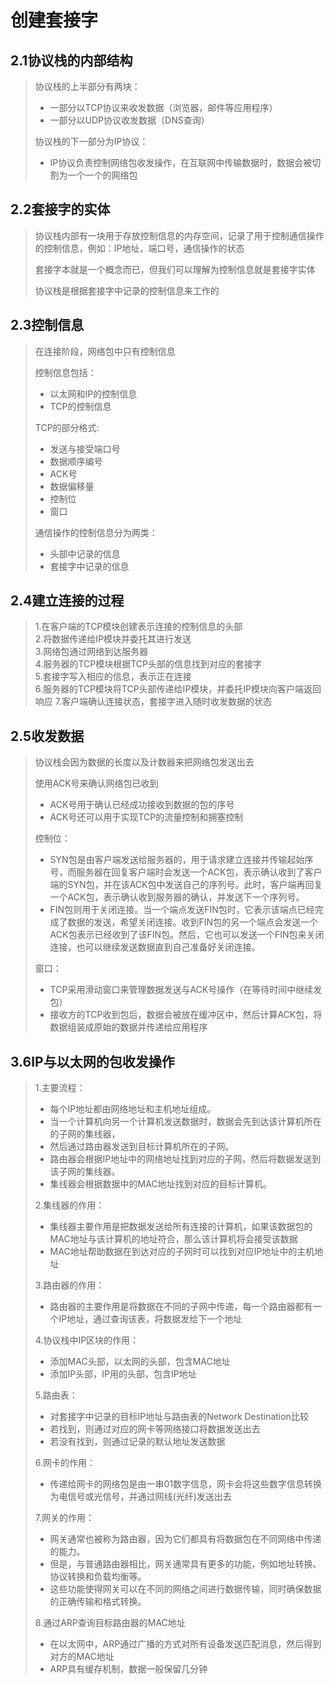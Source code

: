 # 创建套接字
## 2.1协议栈的内部结构
> 协议栈的上半部分有两块：
> - 一部分以TCP协议来收发数据（浏览器，邮件等应用程序）
> - 一部分以UDP协议收发数据（DNS查询）
> 
>  协议栈的下一部分为IP协议：
> - IP协议负责控制网络包收发操作，在互联网中传输数据时，数据会被切割为一个一个的网络包
## 2.2套接字的实体
> 协议栈内部有一块用于存放控制信息的内存空间，记录了用于控制通信操作的控制信息，例如：IP地址，端口号，通信操作的状态
> 
> 套接字本就是一个概念而已，但我们可以理解为控制信息就是套接字实体
>
> 协议栈是根据套接字中记录的控制信息来工作的
## 2.3控制信息
> 在连接阶段，网络包中只有控制信息
>
>控制信息包括：
> - 以太网和IP的控制信息
> - TCP的控制信息
> 
> TCP的部分格式:
> - 发送与接受端口号
> - 数据顺序编号
> - ACK号
> - 数据偏移量
> - 控制位
> - 窗口
>
> 通信操作的控制信息分为两类：
> - 头部中记录的信息
> - 套接字中记录的信息
## 2.4建立连接的过程
> 1.在客户端的TCP模块创建表示连接的控制信息的头部\
> 2.将数据传递给IP模块并委托其进行发送\
> 3.网络包通过网络到达服务器\
> 4.服务器的TCP模块根据TCP头部的信息找到对应的套接字\
> 5.套接字写入相应的信息，表示正在连接\
> 6.服务器的TCP模块将TCP头部传递给IP模块，并委托IP模块向客户端返回响应
> 7.客户端确认连接状态，套接字进入随时收发数据的状态
## 2.5收发数据
> 协议栈会因为数据的长度以及计数器来把网络包发送出去
>
> 使用ACK号来确认网络包已收到
> - ACK号用于确认已经成功接收到数据的包的序号
> - ACK号还可以用于实现TCP的流量控制和拥塞控制
> 
> 控制位：
> - SYN包是由客户端发送给服务器的，用于请求建立连接并传输起始序号，而服务器在回复客户端时会发送一个ACK包，表示确认收到了客户端的SYN包，并在该ACK包中发送自己的序列号。此时，客户端再回复一个ACK包，表示确认收到服务器的确认，并发送下一个序列号。
> - FIN包则用于关闭连接。当一个端点发送FIN包时，它表示该端点已经完成了数据的发送，希望关闭连接。收到FIN包的另一个端点会发送一个ACK包表示已经收到了该FIN包。然后，它也可以发送一个FIN包来关闭连接，也可以继续发送数据直到自己准备好关闭连接。
>
> 窗口：
> - TCP采用滑动窗口来管理数据发送与ACK号操作（在等待时间中继续发包）
> - 接收方的TCP收到包后，数据会被放在缓冲区中，然后计算ACK包，将数据组装成原始的数据并传递给应用程序
## 3.6IP与以太网的包收发操作
> 1.主要流程：
> 
> - 每个IP地址都由网络地址和主机地址组成。
> - 当一个计算机向另一个计算机发送数据时，数据会先到达该计算机所在的子网的集线器，
> - 然后通过路由器发送到目标计算机所在的子网。
> - 路由器会根据IP地址中的网络地址找到对应的子网，然后将数据发送到该子网的集线器。
> - 集线器会根据数据中的MAC地址找到对应的目标计算机。
>
> 2.集线器的作用：
>
> - 集线器主要作用是把数据发送给所有连接的计算机，如果该数据包的MAC地址与该计算机的地址符合，那么该计算机将会接受该数据
> - MAC地址帮助数据在到达对应的子网时可以找到对应IP地址中的主机地址
>
> 3.路由器的作用：
>
> - 路由器的主要作用是将数据在不同的子网中传递，每一个路由器都有一个IP地址，通过查询该表，将数据发给下一个地址
>
> 4.协议栈中IP区块的作用：
> - 添加MAC头部，以太网的头部，包含MAC地址
> - 添加IP头部，IP用的头部，包含IP地址
>
> 5.路由表：
> - 对套接字中记录的目标IP地址与路由表的Network Destination比较
> - 若找到，则通过对应的网卡等网络接口将数据发送出去
> - 若没有找到，则通过记录的默认地址发送数据
> 
> 6.网卡的作用：
> - 传递给网卡的网络包是由一串01数字信息，网卡会将这些数字信息转换为电信号或光信号，并通过网线(光纤)发送出去
>
> 7.网关的作用：
> - 网关通常也被称为路由器，因为它们都具有将数据包在不同网络中传递的能力。
> - 但是，与普通路由器相比，网关通常具有更多的功能，例如地址转换、协议转换和负载均衡等。
> - 这些功能使得网关可以在不同的网络之间进行数据传输，同时确保数据的正确传输和格式转换。
>
> 8.通过ARP查询目标路由器的MAC地址
> - 在以太网中，ARP通过广播的方式对所有设备发送匹配消息，然后得到对方的MAC地址
> - ARP具有缓存机制，数据一般保留几分钟